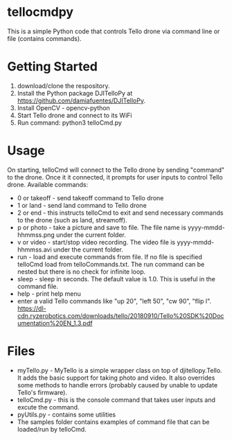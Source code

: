 # tellocmdpy
This is a simple Python code that controls Tello drone via command line or file (contains commands).

# Getting Started
1. download/clone the respository.
2. Install the Python package DJITelloPy at https://github.com/damiafuentes/DJITelloPy.
3. Install OpenCV - opencv-python
4. Start Tello drone and connect to its WiFi
5. Run command: python3 telloCmd.py

# Usage
On starting, telloCmd will connect to the Tello drone by sending "command" to the drone. Once it it connected, it prompts for user inputs to control Tello drone. Available commands:
* 0 or takeoff - send takeoff command to Tello drone
* 1 or land - send land command to Tello drone
* 2 or end - this instructs telloCmd to exit and send necessary commands to the drone (such as land, streamoff).
* p or photo - take a picture and save to file. The file name is yyyy-mmdd-hhmmss.png under the current folder.
* v or video - start/stop video recording. The video file  is yyyy-mmdd-hhmmss.avi under the current folder.
* run <file> - load and execute commands from file. If no file is specified telloCmd load from telloCommands.txt. The run command can be nested but there is no check for infinite loop.
* sleep <sec> - sleep in seconds. The default value is 1.0. This is useful in the command file.
* help        - print help menu
* enter a valid Tello commands like "up 20", "left 50", "cw 90", "flip l". https://dl-cdn.ryzerobotics.com/downloads/tello/20180910/Tello%20SDK%20Documentation%20EN_1.3.pdf

# Files
* myTello.py - MyTello is a simple wrapper class on top of djitellopy.Tello. It adds the basic support for taking photo and video. It also overrides some methods to handle errors (probably caused by unable to update Tello's firmware).
* telloCmd.py - this is the console command that takes user inputs and excute the command.
* pyUtils.py - contains some utilities
* The samples folder contains examples of command file that can be loaded/run by telloCmd.

